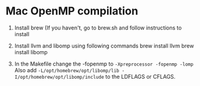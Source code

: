 # Mac OpenMP compilation

1. Install brew (If you haven't, go to brew.sh and follow instructions to install

2. Install llvm and libomp using following commands
brew install llvm
brew install libomp

3. In the Makefile change the -fopenmp to `-Xpreprocessor -fopenmp -lomp`
Also add `-L/opt/homebrew/opt/libomp/lib -I/opt/homebrew/opt/libomp/include`
to the LDFLAGS or CFLAGS.
